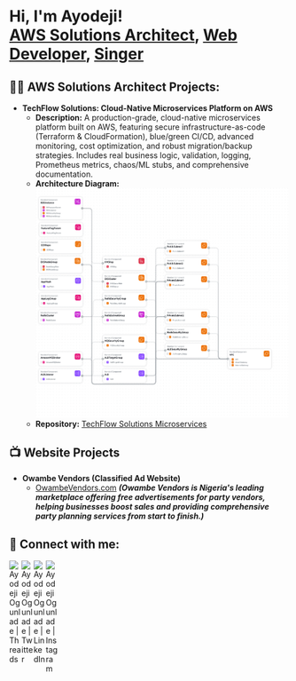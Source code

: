 <h1>Hi, I'm Ayodeji! <br/><a href="https://github.com/ayodejiogunlade">AWS Solutions Architect</a>, <a href="https://www.linkedin.com/in/ayodeji-ogunlade/">Web Developer</a>, <a href="https://owambevendors.com">Singer</a></h1>

<h2>👨‍💻 AWS Solutions Architect Projects:</h2>

- <b>TechFlow Solutions: Cloud-Native Microservices Platform on AWS</b>
  - <b>Description:</b> A production-grade, cloud-native microservices platform built on AWS, featuring secure infrastructure-as-code (Terraform & CloudFormation), blue/green CI/CD, advanced monitoring, cost optimization, and robust migration/backup strategies. Includes real business logic, validation, logging, Prometheus metrics, chaos/ML stubs, and comprehensive documentation.
  - <b>Architecture Diagram:</b>
    <br/>
    <img src="https://github.com/ayodejiogunlade/microservices/raw/main/docs/screenshots/architecture-diagram.png" alt="TechFlow Solutions AWS Architecture" width="700"/>
  - <b>Repository:</b> [TechFlow Solutions Microservices](https://github.com/ayodejiogunlade/microservices)

<!--
**ayodejiogunlade/ayodejiogunlade** is a ✨ _special_ ✨ repository because its `README.md` (this file) appears on your GitHub profile.

Here are some ideas to get you started:

- 🔭 I’m currently working on ...
- 🌱 I’m currently learning ...
- 👯 I’m looking to collaborate on ...
- 🤔 I’m looking for help with ...
- 💬 Ask me about ...
- 📫 How to reach me: ...
- 😄 Pronouns: ...
- ⚡ Fun fact: ...
-->

<h2>📺 Website Projects</h2>

- <b>Owambe Vendors (Classified Ad Website)</b>
  - [OwambeVendors.com](https://owambevendors.com) <b><i>(Owambe Vendors is Nigeria's leading marketplace offering free advertisements for party vendors, helping businesses boost sales and providing comprehensive party planning services from start to finish.)</b></i>

<h2> 🤳 Connect with me:</h2>

[<img align="left" alt="AyodejiOgunlade | Threads" width="22px" src="https://cdn.jsdelivr.net/npm/simple-icons@v3/icons/youtube.svg" />][threads]
[<img align="left" alt="AyodejiOgunlade | Twitter" width="22px" src="https://cdn.jsdelivr.net/npm/simple-icons@v3/icons/twitter.svg" />][twitter]
[<img align="left" alt="AyodejiOgunlade | LinkedIn" width="22px" src="https://cdn.jsdelivr.net/npm/simple-icons@v3/icons/linkedin.svg" />][linkedin]
[<img align="left" alt="AyodejiOgunlade | Instagram" width="22px" src="https://cdn.jsdelivr.net/npm/simple-icons@v3/icons/instagram.svg" />][instagram]

[twitter]: https://x.com/AyodejiOgun2023/
[Threads]: https://www.threads.net/@iam.ayodejiogunlade
[instagram]: https://www.instagram.com/iam.ayodejiogunlade/
[linkedin]: https://www.linkedin.com/in/ayodeji-ogunlade/
